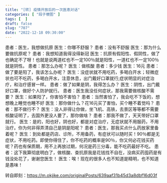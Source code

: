 ```yaml
---
title: "[转] 疫情开放后的一次医患对话"
categories: [ "段子梗图" ]
tags: [  ]
draft: false
slug: "707"
date: "2022-12-18 09:30:00"
---
```


患者：医生，我想做抗原
医生：你哪不舒服？
患者：没有不舒服
医生：那为什么要做抗原呢？
患者：我想知道我得没得新冠
医生：抗原有假阳性、假阴性，做了也确定不了呀！也就是说两道杠也不一定100％就是阳性，一道杠也不一定100％就是阴性。
患者：那怎么办呢？
医生：做核酸
患者：多少钱
医生：16元
患者：做了要是阳了，我该怎么办呢？
医生：没症状就不用吃药，多喝白开水；轻微症状也可不吃药，多喝白开水，注意休息，出门戴好口罩就行;症状明显的对症治疗，和治疗感冒一样。
患者：做了如果是阴，我得怎么办？
医生：阴性，出门戴好口罩，做好个人防护就行。
患者：医生我没任何症状，那我需要做核酸不需要？
医生：如果阳了，你害怕不害怕？
患者：当然害怕了，我会吃不下饭的，想想晚上睡觉也睡不好
医生：那你做什么？花16元买了害怕，买个睡不着觉吗？
患者：那不做行不？
医生：没人非得让你做，坐飞机、高铁，去景区等等都不需要核酸证明了，去国外更没人要了，那你做啥？
患者：那我不做了，天天带好口罩就行。
医生：是的，阳也好，阴也好，都是对症治疗，无症状就不用服药，不用治疗。你为何非得弄清自己是阴是阳呢？
患者：医生，那我买点什么药放家里备着呢？
医生：到处都是药店、诊所，不用备药，有症状可以随时买！90％都是无症状，不用吃药。即使你得住了，你不吃药的概率是90％，你又何必花钱买药呢？药也有保质期，用不上再放过期，何况是药三分毒，能不吃药最好不吃。
患者：这下我算彻底明白了，做核酸、查抗原我是花钱找不自在，没病买药囤药是有钱没处花了，谢谢您医生！
医生：唉！现在的很多人也不知道是精明，也不知道是愚味！

转自即刻：https://m.okjike.com/originalPosts/639aaf31b45d3a8dbf16d03f